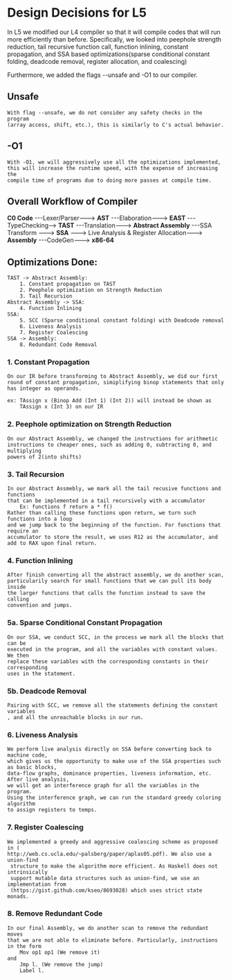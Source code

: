 # Design Decisions for L5

In L5 we modified our L4 compiler so that it will compile codes that will run more efficiently than before. Specifically, we looked into peephole strength reduction, tail recursive function call, function inlining, constant propagation, and SSA based optimizations(sparse conditional constant folding, deadcode removal, register allocation, and coalescing)

Furthermore, we added the flags --unsafe and -O1 to our compiler.

## Unsafe
    With flag --unsafe, we do not consider any safety checks in the program 
    (array access, shift, etc.), this is similarly to C's actual behavior.
    
## -O1
    With -O1, we will aggressively use all the optimizations implemented, 
    this will increase the runtime speed, with the expense of increasing the
    compile time of programs due to doing more passes at compile time.

## Overall Workflow of Compiler

**C0 Code** ---Lexer/Parser---> **AST** ---Elaboration---> **EAST** ---TypeChecking--> **TAST** ---Translation---> **Abstract Assembly** ---SSA Transform ---> **SSA** ---> Live Analysis & Register Allocation---> **Assembly** ---CodeGen---> **x86-64**

## Optimizations Done:
```
TAST -> Abstract Assembly: 
    1. Constant propagation on TAST
    2. Peephole optimization on Strength Reduction
    3. Tail Recursion
Abstract Assembly -> SSA:
    4. Function Inlining
SSA: 
    5. SCC (Sparse conditional constant folding) with Deadcode removal
    6. Liveness Analysis 
    7. Register Coalescing
SSA -> Assembly:
    8. Redundant Code Removal
```

### 1. Constant Propagation
    On our IR before transforming to Abstract Assembly, we did our first
    round of constant propagation, simiplifying binop statements that only
    has integer as operands.

    ex: TAssign x (Binop Add (Int 1) (Int 2)) will instead be shown as 
        TAssign x (Int 3) on our IR

### 2. Peephole optimization on Strength Reduction
    On our Abstract Assembly, we changed the instructions for arithmetic 
    instructions to cheaper ones, such as adding 0, subtracting 0, and multiplying
    powers of 2(into shifts)

### 3. Tail Recursion
    In our Abstract Assmebly, we mark all the tail recusive functions and functions 
    that can be implemented in a tail recursively with a accumulator 
        Ex: functions f return a * f()  
    Rather than calling these functions upon return, we turn such functions into a loop 
    and we jump back to the beginning of the function. For functions that require an 
    accumulator to store the result, we uses R12 as the accumulator, and add to RAX upon final return.

### 4. Function Inlining
    After finish converting all the abstract assembly, we do another scan,
    particularily search for small functions that we can pull its body inside 
    the larger functions that calls the function instead to save the calling 
    convention and jumps. 

### 5a. Sparse Conditional Constant Propagation
    On our SSA, we conduct SCC, in the process we mark all the blocks that can be
    executed in the program, and all the variables with constant values. We then 
    replace these variables with the corresponding constants in their corresponding
    uses in the statement.

### 5b. Deadcode Removal
    Pairing with SCC, we remove all the statements defining the constant variables
    , and all the unreachable blocks in our run. 

### 6. Liveness Analysis
    We perform live analysis directly on SSA before converting back to machine code,
    which gives us the opportunity to make use of the SSA properties such as basic blocks,
    data-flow graphs, dominance properties, liveness information, etc.  After live analysis,
    we will get an interference graph for all the variables in the program.
    Using the interference graph, we can run the standard greedy coloring algorithm
    to assign registers to temps.

### 7. Register Coalescing
    We implemented a greedy and aggressive coalescing scheme as proposed in (
    http://web.cs.ucla.edu/~palsberg/paper/aplas05.pdf). We also use a union-find
     structure to make the algorithm more efficient. As Haskell does not intrinsically 
     support mutable data structures such as union-find, we use an implementation from 
     (https://gist.github.com/kseo/8693028) which uses strict state monads.

### 8. Remove Redundant Code
    In our final Assembly, we do another scan to remove the redundant moves 
    that we are not able to eliminate before. Particularly, instructions in the form
        Mov op1 op1 (We remove it)
    and 
        Jmp l. (We remove the jump)
        Label l.

